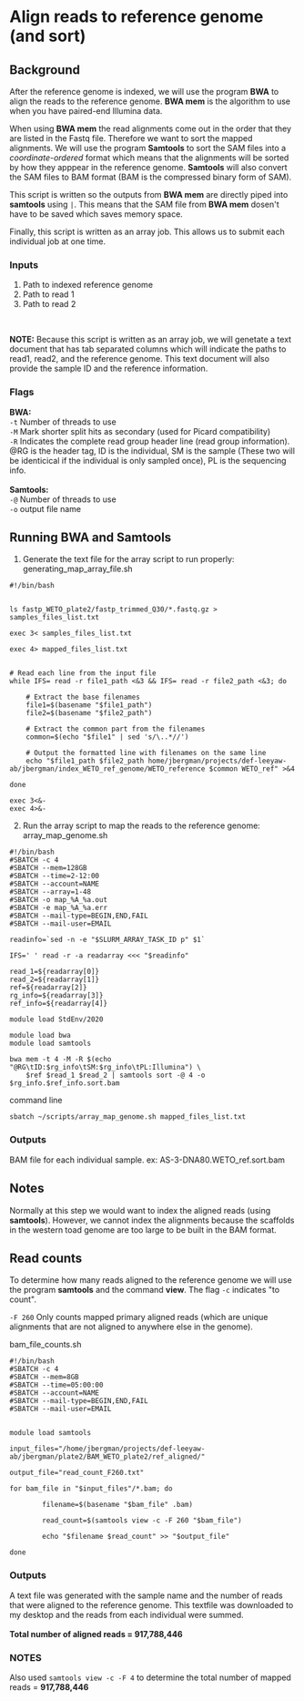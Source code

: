 # Align reads to reference genome (and sort)

## Background
After the reference genome is indexed, we will use the program **BWA** to align the reads to the reference genome. **BWA mem** is the algorithm to use when you have paired-end Illumina data. 
 
When using **BWA mem** the read alignments come out in the order that they are listed in the Fastq file. Therefore we want to sort the mapped alignments. We will use the program **Samtools** to sort the SAM files into a *coordinate-ordered* format which means that the alignments will be sorted by how they apppear in the reference genome. **Samtools** will also convert the SAM files to BAM format (BAM is the compressed binary form of SAM). 

This script is written so the outputs from **BWA mem** are directly piped into **samtools** using `|`. This means that the SAM file from **BWA mem** dosen't have to be saved which saves memory space.  

Finally, this script is written as an array job. This allows us to submit each individual job at one time. 

### Inputs
1) Path to indexed reference genome
2) Path to read 1 
3) Path to read 2
<br>

**NOTE:** Because this script is written as an array job, we will genetate a text document that has tab separated columns which will indicate the paths to read1, read2, and the reference genome. This text document will also provide the sample ID and the reference information.

### Flags
**BWA:**  
`-t` Number of threads to use  
`-M` Mark shorter split hits as secondary (used for Picard compatibility)   
`-R` Indicates the complete read group header line (read group information). @RG is the header tag, ID is the individual, SM is the sample (These two will be identicical if the individual is only sampled once), PL is the sequencing info.  
<br>
**Samtools:**  
`-@` Number of threads to use  
`-o` output file name

## Running BWA and Samtools
1. Generate the text file for the array script to run properly:  \
generating_map_array_file.sh
```
#!/bin/bash


ls fastp_WETO_plate2/fastp_trimmed_Q30/*.fastq.gz > samples_files_list.txt

exec 3< samples_files_list.txt

exec 4> mapped_files_list.txt


# Read each line from the input file
while IFS= read -r file1_path <&3 && IFS= read -r file2_path <&3; do

    # Extract the base filenames
    file1=$(basename "$file1_path")
    file2=$(basename "$file2_path")

    # Extract the common part from the filenames
    common=$(echo "$file1" | sed 's/\..*//')

    # Output the formatted line with filenames on the same line
    echo "$file1_path $file2_path home/jbergman/projects/def-leeyaw-ab/jbergman/index_WETO_ref_genome/WETO_reference $common WETO_ref" >&4

done

exec 3<&-
exec 4>&-
```
2. Run the array script to map the reads to the reference genome:  
array_map_genome.sh
```
#!/bin/bash
#SBATCH -c 4
#SBATCH --mem=128GB
#SBATCH --time=2-12:00
#SBATCH --account=NAME
#SBATCH --array=1-48
#SBATCH -o map_%A_%a.out
#SBATCH -e map_%A_%a.err
#SBATCH --mail-type=BEGIN,END,FAIL
#SBATCH --mail-user=EMAIL

readinfo=`sed -n -e "$SLURM_ARRAY_TASK_ID p" $1`

IFS=' ' read -r -a readarray <<< "$readinfo"

read_1=${readarray[0]}
read_2=${readarray[1]}
ref=${readarray[2]}
rg_info=${readarray[3]}
ref_info=${readarray[4]}

module load StdEnv/2020

module load bwa
module load samtools

bwa mem -t 4 -M -R $(echo "@RG\tID:$rg_info\tSM:$rg_info\tPL:Illumina") \
    $ref $read_1 $read_2 | samtools sort -@ 4 -o $rg_info.$ref_info.sort.bam 
```
command line
```
sbatch ~/scripts/array_map_genome.sh mapped_files_list.txt
```

### Outputs
BAM file for each individual sample. ex: AS-3-DNA80.WETO_ref.sort.bam

## Notes
Normally at this step we would want to index the aligned reads (using **samtools**). However, we cannot index the alignments because the scaffolds in the western toad genome are too large to be built in the BAM format.  

## Read counts
To determine how many reads aligned to the reference genome we will use the program **samtools** and the command **view**. The flag `-c` indicates "to count".  
  
`-F 260` Only counts mapped primary aligned reads (which are unique alignments that are not aligned to anywhere else in the genome).  
  

bam_file_counts.sh
```
#!/bin/bash
#SBATCH -c 4
#SBATCH --mem=8GB
#SBATCH --time=05:00:00
#SBATCH --account=NAME
#SBATCH --mail-type=BEGIN,END,FAIL
#SBATCH --mail-user=EMAIL


module load samtools

input_files="/home/jbergman/projects/def-leeyaw-ab/jbergman/plate2/BAM_WETO_plate2/ref_aligned/"

output_file="read_count_F260.txt"

for bam_file in "$input_files"/*.bam; do

        filename=$(basename "$bam_file" .bam)

        read_count=$(samtools view -c -F 260 "$bam_file")

        echo "$filename $read_count" >> "$output_file"

done
```
### Outputs
A text file was generated with the sample name and the number of reads that were aligned to the reference genome. This textfile was downloaded to my desktop and the reads from each individual were summed.  \
  \
**Total number of aligned reads = 917,788,446**

### NOTES
Also used `samtools view -c -F 4` to determine the total number of mapped reads = **917,788,446**
